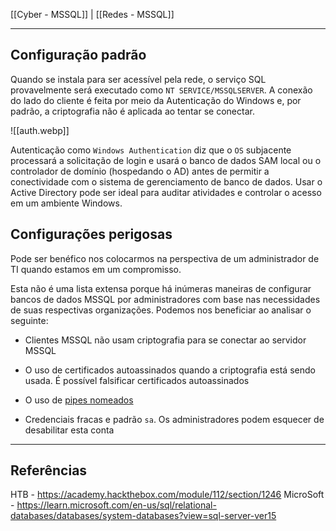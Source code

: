 [[Cyber - MSSQL]] | [[Redes - MSSQL]]

---

## Configuração padrão
Quando se instala para ser acessível pela rede, o serviço SQL provavelmente será executado como `NT SERVICE/MSSQLSERVER`. A conexão do lado do cliente é feita por meio da Autenticação do Windows e, por padrão, a criptografia não é aplicada ao tentar se conectar.

![[auth.webp]]

Autenticação como `Windows Authentication` diz que o `OS` subjacente processará a solicitação de login e usará o banco de dados SAM local ou o controlador de domínio (hospedando o AD) antes de permitir a conectividade com o sistema de gerenciamento de banco de dados. Usar o Active Directory pode ser ideal para auditar atividades e controlar o acesso em um ambiente Windows.

## Configurações perigosas
Pode ser benéfico nos colocarmos na perspectiva de um administrador de TI quando estamos em um compromisso.

Esta não é uma lista extensa porque há inúmeras maneiras de configurar bancos de dados MSSQL por administradores com base nas necessidades de suas respectivas organizações. Podemos nos beneficiar ao analisar o seguinte:

- Clientes MSSQL não usam criptografia para se conectar ao servidor MSSQL
    
- O uso de certificados autoassinados quando a criptografia está sendo usada. É possível falsificar certificados autoassinados
    
- O uso de [pipes nomeados](https://docs.microsoft.com/en-us/sql/tools/configuration-manager/named-pipes-properties?view=sql-server-ver15)
    
- Credenciais fracas e padrão `sa`. Os administradores podem esquecer de desabilitar esta conta

---

## Referências

HTB - https://academy.hackthebox.com/module/112/section/1246
MicroSoft - https://learn.microsoft.com/en-us/sql/relational-databases/databases/system-databases?view=sql-server-ver15
